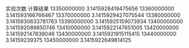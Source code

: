 实验次数         计算结果
13350000000     3.1415928419475656
13360000000     3.141593166766467
13370000000     3.1415929427075544
13380000000     3.1415930633781763
13390000000     3.1415925159073934
13400000000     3.141592089850746
13410000000     3.1415922147651005
13420000000     3.141592147839046
13430000000     3.1415921915115415
13440000000     3.14159239375
13450000000     3.1415922649814125
